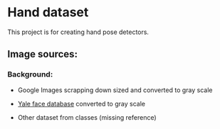 # Hand dataset
    
This project is for creating hand pose detectors.

## Image sources:

### Background: 

- Google Images scrapping down sized and converted to gray scale

- [Yale face database](http://vision.ucsd.edu/content/yale-face-database) converted to gray scale

- Other dataset from classes (missing reference)